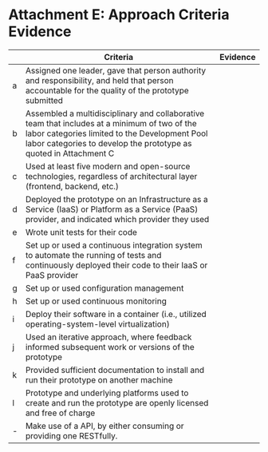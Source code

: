 # Attachment E: Approach Criteria Evidence

|    | Criteria | Evidence |
|----|------------------|----------|
| a  | Assigned one leader, gave that person authority and responsibility, and held that person accountable for the quality of the prototype submitted | |
| b  | Assembled a multidisciplinary and collaborative team that includes at a minimum of two of the labor categories limited to the Development Pool labor categories to develop the prototype as quoted in Attachment C |  |
| c  | Used at least five modern and open-source technologies, regardless of architectural layer (frontend, backend, etc.) | |
| d  | Deployed the prototype on an Infrastructure as a Service (IaaS) or Platform as a Service (PaaS) provider, and indicated which provider they used |  |
| e  | Wrote unit tests for their code |  |
| f  | Set up or used a continuous integration system to automate the running of tests and continuously deployed their code to their IaaS or PaaS provider |  |
| g  | Set up or used configuration management |  |
| h  | Set up or used continuous monitoring |  |
| i  | Deploy their software in a container (i.e., utilized operating-system-level virtualization) |  |
| j  | Used an iterative approach, where feedback informed subsequent work or versions of the prototype | |
| k  | Provided sufficient documentation to install and run their prototype on another machine |  |
| l  | Prototype and underlying platforms used to create and run the prototype are openly licensed and free of charge |  |
| -  | Make use of a API, by either consuming or providing one RESTfully. |  |
